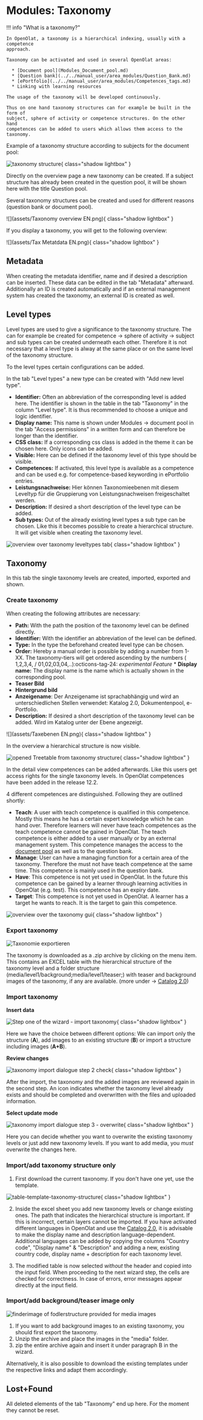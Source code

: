 # Modules: Taxonomy

!!! info "What is a taxonomy?"

	In OpenOlat, a taxonomy is a hierarchical indexing, usually with a competence
	approach.
	
	Taxonomy can be activated and used in several OpenOlat areas:
	
	  * [Document pool](Modules_Document_pool.md)
	  * [Question bank](../../manual_user/area_modules/Question_Bank.md)
	  * [ePortfolio](../../manual_user/area_modules/Competences_tags.md)
	  * Linking with learning resources
	
	The usage of the taxonomy will be developed continuously.
	
	Thus on one hand taxonomy structures can for example be built in the form of
	subject, sphere of activity or competence structures. On the other hand
	competences can be added to users which allows them access to the taxonomy.

Example of a taxonomy structure according to subjects for the document pool:

![taxonomy structure](assets/Taxonomie_Struktur_DE.png){ class="shadow lightbox" }

Directly on the overview page a new taxonomy can be created. If a subject
structure has already been created in the question pool, it will be shown here
with the title Question pool.

Several taxonomy structures can be created and used for different reasons
(question bank or document pool).

![](assets/Taxonomy overview EN.png){ class="shadow lightbox" }

If you display a taxonomy, you will get to the following overview:

![](assets/Tax Metatdata EN.png){ class="shadow lightbox" }

## Metadata

When creating the metadata identifier, name and if desired a description can
be inserted. These data can be edited in the tab "Metadata" afterward.
Additionally an ID is created automatically and if an external management
system has created the taxonomy, an external ID is created as well.

## Level types

Level types are used to give a significance to the taxonomy structure. The can
for example be created for competence → sphere of activity → subject and sub
types can be created underneath each other. Therefore it is not necessary that
a level type is alway at the same place or on the same level of the taxonomy
structure.

To the level types certain configurations can be added.

In the tab "Level types" a new type can be created with "Add new level type".

  * **Identifier:** Often an abbreviation of the corresponding level is added here. The identifier is shown in the table in the tab "Taxonomy" in the column "Level type". It is thus recommended to choose a unique and logic identifier. 
  * **Display name:** This name is shown under Modules → document pool in the tab "Access permissions" in a written form and can therefore be longer than the identifier. 
  * **CSS class:** If a corresponding css class is added in the theme it can be chosen here. Only icons can be added.  
  * **Visible:** Here can be defined if the taxonomy level of this type should be visible.
  * **Competences:** If activated, this level type is available as a competence and can be used e.g. for competence-based keywording in ePortfolio entries.
  * **Leistungsnachweise:** Hier können Taxonomieebenen mit diesem Leveltyp für die Gruppierung von Leistungsnachweisen freigeschaltet werden.
  * **Description:** If desired a short description of the level type can be added.
  * **Sub types:** Out of the already existing level types a sub type can be chosen. Like this it becomes possible to create a hierarchical structure. It will get visible when creating the taxonomy level.

![overview over taxonomy leveltypes tab](assets/taxonomy-leveltypes.jpg){ class="shadow lightbox" }

## Taxonomy

In this tab the single taxonomy levels are created, imported, exported and shown.

### Create taxonomy

When creating the following attributes are necessary:

  * **Path:** With the path the position of the taxonomy level can be defined directly.
  * **Identifier:** With the identifier an abbreviation of the level can be defined.
  * **Type:** In the type the beforehand created level type can be chosen.
  * **Order:** Hereby a manual order is possible by adding a number from 1-XX. The taxonomy-tiers will get ordered ascending by the numbers ( 1,2,3,4, / 01,02,03,04,..):octicons-tag-24: _experimental Feature_  * **Display name:** The display name is the name which is actually shown in the corresponding pool. 
  * **Teaser Bild**
  * **Hintergrund bild**
  * **Anzeigename**: Der Anzeigename ist sprachabhängig und wird an unterschiedlichen Stellen verwendet: Katalog 2.0, Dokumentenpool, e-Portfolio.  
  * **Description:** If desired a short description of the taxonomy level can be added. Wird im Katalog unter der Ebene angezeigt.

![](assets/Taxebenen EN.png){ class="shadow lightbox" }

In the overview a hierarchical structure is now visible.

![opened Treetable from taxonomy structure](assets/taxonomy-overview-hierarchy.jpg){ class="shadow lightbox" }

In the detail view competences can be added afterwards. Like this users get
access rights for the single taxonomy levels. In OpenOlat competences have
been added in the release 12.2.

4 different competences are distinguished. Following they are outlined
shortly:

  * **Teach**: A user with teach competence is qualified in this competence. Mostly this means he has a certain expert knowledge which he can hand over. Therefore learners will never have teach competences as the teach competence cannot be gained in OpenOlat. The teach competence is either added to a user manually or by an external management system. This competence manages the access to the [document pool](Modules_Document_pool.md) as well as to the question bank.
  * **Manage**: User can have a managing function for a certain area of the taxonomy. Therefore the must not have teach competence at the same time. This competence is mainly used in the question bank.
  * **Have**: This competence is not yet used in OpenOlat. In the future this competence can be gained by a learner through learning activities in OpenOlat (e.g. test). This competence has an expiry date.
  * **Target**: This competence is not yet used in OpenOlat. A learner has a target he wants to reach. It is the target to gain this competence.

![overview over the taxonomy gui](assets/taxonomy-overview.jpg){ class="shadow lightbox" }


### Export taxonomy

![Taxonomie exportieren](assets/Taxonomie_exportieren.png)

The taxonomy is downloaded as a .zip archive by clicking on the menu item. This contains an EXCEL table with the hierarchical structure of the taxonomy level and a folder structure (media/level1/background;media/level1/teaser;) with teaser and background images of the taxonomy, if any are available. (more under -> [Catalog 2.0](../../manual_user/area_modules/catalog2.0.md))


### Import taxonomy

**Insert data**

![Step one of the wizard - import taxonomy](assets/taxonomy-import-overview.png){ class="shadow lightbox" }

Here we have the choice between different options:
We can import only the structure (**A**), add images to an existing structure (**B**) or import a structure including images (**A+B**).

**Review changes**

![taxonomy import dialogue step 2 check](assets/taxonomy-import-step2.jpg){ class="shadow lightbox" }

After the import, the taxonomy and the added images are reviewed again in the second step. An icon indicates whether the taxonomy level already exists and should be completed and overwritten with the files and uploaded information.

**Select update mode**

![taxonomy import dialogue step 3 - overwrite](assets/taxonomy-import-step3.jpg){ class="shadow lightbox" }

Here you can decide whether you want to overwrite the existing taxonomy levels or just add new taxonomy levels. If you want to add media, you _must_ overwrite the changes here.

### Import/add taxonomy structure only

1. First download the current taxonomy. If you don't have one yet, use the template.

![table-template-taxonomy-structure](assets/taxonomystructure-import.jpg){ class="shadow lightbox" }

2. Inside the excel sheet you add new taxonomy levels or change existing ones. The path that indicates the hierarchical structure is important. If this is incorrect, certain layers cannot be imported.
If you have activated different languages in OpenOlat and use the [Catalog 2.0](../../manual_user/area_modules/catalog2.0.md), it is advisable to make the display name and description language-dependent. Additional languages can be added by copying the columns "Country code", "Display name" & "Description" and adding a new, existing country code, display name + description for each taxonomy level.

3. The modified table is now selected _without_ the header and copied into the input field. When proceeding to the next wizard step, the cells are checked for correctness. In case of errors, error messages appear directly at the input field.

### Import/add background/teaser image only

![finderimage of fodlerstructure provided for media images](assets/taxonomy-media-folder-structure.jpg)

1. If you want to add background images to an existing taxonomy, you should first export the taxonomy.
2. Unzip the archive and place the images in the "media" folder.
3. zip the entire archive again and insert it under paragraph B in the wizard.

Alternatively, it is also possible to download the existing templates under the respective links and adapt them accordingly.

## Lost+Found

All deleted elements of the tab "Taxonomy" end up here. For the moment they cannot be reset.